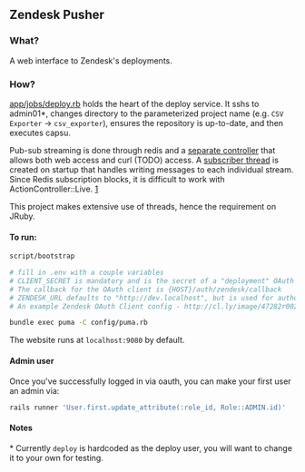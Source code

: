 ## Zendesk Pusher

### What?

A web interface to Zendesk's deployments.

### How?

[app/jobs/deploy.rb](app/jobs/deploy.rb) holds the heart of the deploy service.
It sshs to admin01\*, changes directory to the parameterized project name (e.g. `CSV Exporter` -> `csv_exporter`),
ensures the repository is up-to-date, and then executes capsu.

Pub-sub streaming is done through redis and a [separate controller](app/controllers/streams_controller.rb) that allows both web access
and curl (TODO) access. A [subscriber thread](config/initializers/redis.rb) is created on startup that handles
writing messages to each individual stream. Since Redis subscription blocks, it is difficult to work with ActionController::Live. [1]

This project makes extensive use of threads, hence the requirement on JRuby.

#### To run:

```bash
script/bootstrap

# fill in .env with a couple variables
# CLIENT_SECRET is mandatory and is the secret of a "deployment" OAuth client
# The callback for the OAuth client is {HOST}/auth/zendesk/callback
# ZENDESK_URL defaults to "http://dev.localhost", but is used for authorization
# An example Zendesk OAuth Client config - http://cl.ly/image/47282r002n02

bundle exec puma -C config/puma.rb
```

The website runs at `localhost:9080` by default.

#### Admin user

Once you've successfully logged in via oauth, you can make your first user an admin via:

```bash
rails runner 'User.first.update_attribute(:role_id, Role::ADMIN.id)'
```

#### Notes

\* Currently `deploy` is hardcoded as the deploy user, you will want
to change it to your own for testing.

[1]: https://github.com/rails/rails/issues/10989
